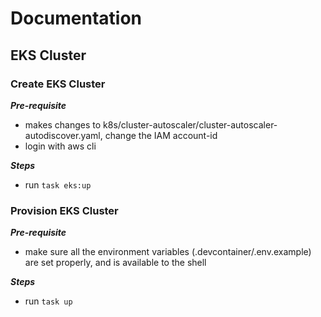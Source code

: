 # Documentation

## EKS Cluster

### Create EKS Cluster

_**Pre-requisite**_

- makes changes to k8s/cluster-autoscaler/cluster-autoscaler-autodiscover.yaml, change the IAM account-id
- login with aws cli

_**Steps**_

- run `task eks:up`

### Provision EKS Cluster

_**Pre-requisite**_

- make sure all the environment variables (.devcontainer/.env.example) are set properly, and is available to the shell

_**Steps**_

- run `task up`

